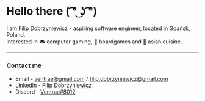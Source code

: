 # Hello there ( ͡° ͜ʖ ͡°)

I am Filip Dobrzyniewicz - aspiring software engineer, located in Gdańsk, Poland.<br/>Interested in 🎮 computer gaming, 🎲 boardgames and 🍜 asian cuisine.

<!-- Graduated computer science on [PJATK (or PJAIT)](https://www.pja.edu.pl/) in February 2021. -->

<!-- Flag project: Ephemeris (link) -->

---

### Contact me
- Email - [ventrae@gmail.com](mailto:ventrae@gmail.com) / [filip.dobrzyniewicz@gmail.com](mailto:filip.dobrzyniewicz@gmail.com)
- LinkedIn - [Filip Dobrzyniewicz](https://www.linkedin.com/in/filip-dobrzyniewicz-a2bb9117a/)
- Discord - [Ventrae#8012](https://discordapp.com/users/215532607427837954/)

<!-- ---

<!-- ### Work Experience

<!-- - 2021: Polish-Japaneese Academy of Information Technology - computer science

<!-- ---

<!--### Education

<!--- 2021: Polish-Japaneese Academy of Information Technology - computer science

<!-----

<!--### Interests
- 🎮 computer gaming
- 🎲 boardgames
- 🍜 asian cuisine

<!-- ### Technologies I feel comfortable with:
<!-- Vue.js, TypeScript, JavaScript (ES2019), JEST, Angular, CSS (Sass/Less), HTML5

<!-- ### I have used to some extend:
jQuery, Python, Flask, SendGrid, Django, PyTest, Selenium, PHP, react.js, C++, Java,

<!-- ### Currently learning about:
Vue.js, Nest.js, Prisma, design patterns, git, PWA

<!-- ### Databases i have worked with:
MySQL, Postgress, Firestore, BigQuery, MariaDB

<!-- ### I created user interfaces with the following:
Devextreme, PrimeVue, MDBootstrap, Bootstrap, Material Design

<!-- ### When developing software I am using:
git, npm, docker, yarn, Google Cloud Platform
-->



<!-- ### ⚡ Fun fact
- I can only see with single eye (right one) - left one is almost entierly blind -->
